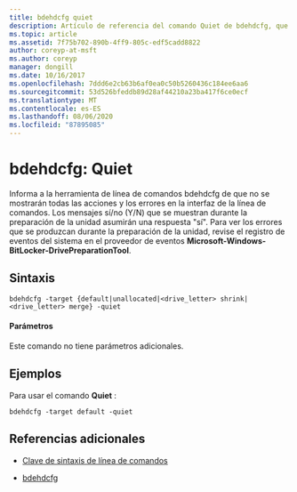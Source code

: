 ```yaml
---
title: bdehdcfg quiet
description: Artículo de referencia del comando Quiet de bdehdcfg, que indica a bdehdcfg que no muestre todas las acciones y errores.
ms.topic: article
ms.assetid: 7f75b702-890b-4ff9-805c-edf5cadd8822
author: coreyp-at-msft
ms.author: coreyp
manager: dongill
ms.date: 10/16/2017
ms.openlocfilehash: 7ddd6e2cb63b6af0ea0c50b5260436c184ee6aa6
ms.sourcegitcommit: 53d526bfeddb89d28af44210a23ba417f6ce0ecf
ms.translationtype: MT
ms.contentlocale: es-ES
ms.lasthandoff: 08/06/2020
ms.locfileid: "87895085"
---
```

# <a name="bdehdcfg-quiet"></a>bdehdcfg: Quiet

Informa a la herramienta de línea de comandos bdehdcfg de que no se mostrarán todas las acciones y los errores en la interfaz de la línea de comandos. Los mensajes sí/no (Y/N) que se muestran durante la preparación de la unidad asumirán una respuesta "sí". Para ver los errores que se produzcan durante la preparación de la unidad, revise el registro de eventos del sistema en el proveedor de eventos **Microsoft-Windows-BitLocker-DrivePreparationTool**.

## <a name="syntax"></a>Sintaxis

```
bdehdcfg -target {default|unallocated|<drive_letter> shrink|<drive_letter> merge} -quiet
```

#### <a name="parameters"></a>Parámetros

Este comando no tiene parámetros adicionales.

## <a name="examples"></a>Ejemplos

Para usar el comando **Quiet** :

```
bdehdcfg -target default -quiet
```

## <a name="additional-references"></a>Referencias adicionales

- [Clave de sintaxis de línea de comandos](command-line-syntax-key.md)

- [bdehdcfg](bdehdcfg.md)
